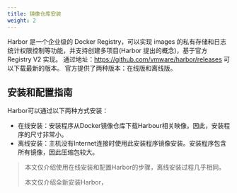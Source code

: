 ```yaml
---
title: 镜像仓库安装
weight: 2
---
```


Harbor 是一个企业级的 Docker Registry，可以实现 images 的私有存储和日志统计权限控制等功能，并支持创建多项目(Harbor 提出的概念)，基于官方 Registry V2 实现。 通过地址：https://github.com/vmware/harbor/releases  可以下载最新的版本。  官方提供了两种版本：在线版和离线版。

## 安装和配置指南

Harbor可以通过以下两种方式安装：

- 在线安装：安装程序从Docker镜像仓库下载Harbour相关映像。因此，安装程序的尺寸非常小。
- 离线安装：主机没有Internet连接时使用此安装程序镜像安装。安装程序包含所有镜像，因此压缩包较大。

> 本文仅介绍使用在线安装和配置Harbor的步骤，离线安装过程几乎相同。
> 
> 本文仅介绍全新安装Harbor，

